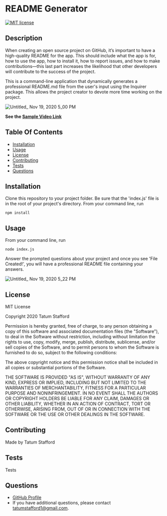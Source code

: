 
  # README Generator

  [![MIT license](https://img.shields.io/badge/License-MIT-blue.svg)](https://lbesson.mit-license.org/)
    

  ## Description
  When creating an open source project on GitHub, it’s important to have a high-quality README for the app. This should include what the app is for, how to use the   app, how to install it, how to report issues, and how to make contributions—this last part increases the likelihood that other developers will contribute to the     success of the project.
  
  This is a command-line application that dynamically generates a professional README.md file from the user's input using the Inquirer package. This allows the       project creator to devote more time working on the project.
  
  ![Untitled_ Nov 19, 2020 5_00 PM](https://user-images.githubusercontent.com/70179648/99735621-8c24af80-2a8a-11eb-9d6d-92b5857b8122.gif)
  
  **See the [Sample Video Link](https://drive.google.com/file/d/1QVqXZNrBP4oOsrGJ55HkO0cfnt5RYUW8/view)**

  ## Table Of Contents
  * [Installation](#installation)
  * [Usage](#usage)
  * [License](#license)
  * [Contributing](#contributing)
  * [Tests](#tests)
  * [Questions](#questions)
  
  ## Installation
  Clone this repository to your project folder. Be sure that the 'index.js' file is in the root of your project's directory.
  From your command line, run
  
    npm install

  ## Usage
  From your command line, run
    
    node index.js
  Answer the prompted questions about your project and once you see 'File Created!', you will have a professional README file containing your answers.
  
  ![Untitled_ Nov 19, 2020 5_22 PM](https://user-images.githubusercontent.com/70179648/99736432-fa1da680-2a8b-11eb-8f22-d070b521e2a5.gif)
  
  ## License
  
  MIT License

  Copyright 2020 Tatum Stafford

  Permission is hereby granted, free of charge, to any person obtaining a copy
  of this software and associated documentation files (the "Software"), to deal
  in the Software without restriction, including without limitation the rights
  to use, copy, modify, merge, publish, distribute, sublicense, and/or sell
  copies of the Software, and to permit persons to whom the Software is
  furnished to do so, subject to the following conditions:

  The above copyright notice and this permission notice shall be included in all
  copies or substantial portions of the Software.

  THE SOFTWARE IS PROVIDED "AS IS", WITHOUT WARRANTY OF ANY KIND, EXPRESS OR
  IMPLIED, INCLUDING BUT NOT LIMITED TO THE WARRANTIES OF MERCHANTABILITY,
  FITNESS FOR A PARTICULAR PURPOSE AND NONINFRINGEMENT. IN NO EVENT SHALL THE
  AUTHORS OR COPYRIGHT HOLDERS BE LIABLE FOR ANY CLAIM, DAMAGES OR OTHER
  LIABILITY, WHETHER IN AN ACTION OF CONTRACT, TORT OR OTHERWISE, ARISING FROM,
  OUT OF OR IN CONNECTION WITH THE SOFTWARE OR THE USE OR OTHER DEALINGS IN THE
  SOFTWARE.
  

  ## Contributing
  Made by Tatum Stafford
    

  ## Tests
  Tests

  ## Questions
  * [GitHub Profile](https://github.com/tmstafford)
  * If you have additional questions, please contact <tatumstafford1@gmail.com>.
